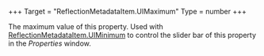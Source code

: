 +++
Target = "ReflectionMetadataItem.UIMaximum"
Type = number
+++

The maximum value of this property. Used with [ReflectionMetadataItem.UIMinimum](https://developer.roblox.com/api-reference/property/ReflectionMetadataItem/UIMinimum) to control the slider bar of this property in the _Properties_ window.